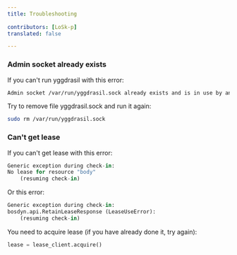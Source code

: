 ```yaml
---
title: Troubleshooting
 
contributors: [LoSk-p]
translated: false

---
```


### Admin socket already exists 

If you can't run yggdrasil with this error:
```bash
Admin socket /var/run/yggdrasil.sock already exists and is in use by another process
```
Try to remove file yggdrasil.sock and run it again:
```bash
sudo rm /var/run/yggdrasil.sock
```

### Can't get lease

If you can't get lease with this error:
```python
Generic exception during check-in:
No lease for resource "body"
    (resuming check-in)
```
Or this error:
```python
Generic exception during check-in:
bosdyn.api.RetainLeaseResponse (LeaseUseError): 
    (resuming check-in)
```

You need to acquire lease (if you have already done it, try again):
```python
lease = lease_client.acquire()
```
